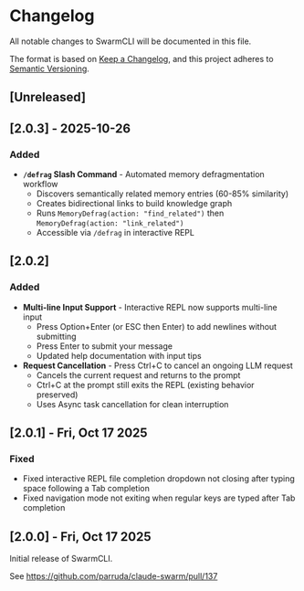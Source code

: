 # Changelog

All notable changes to SwarmCLI will be documented in this file.

The format is based on [Keep a Changelog](https://keepachangelog.com/en/1.0.0/),
and this project adheres to [Semantic Versioning](https://semver.org/spec/v2.0.0.html).

## [Unreleased]

## [2.0.3] - 2025-10-26

### Added
- **`/defrag` Slash Command** - Automated memory defragmentation workflow
  - Discovers semantically related memory entries (60-85% similarity)
  - Creates bidirectional links to build knowledge graph
  - Runs `MemoryDefrag(action: "find_related")` then `MemoryDefrag(action: "link_related")`
  - Accessible via `/defrag` in interactive REPL

## [2.0.2]

### Added
- **Multi-line Input Support** - Interactive REPL now supports multi-line input
  - Press Option+Enter (or ESC then Enter) to add newlines without submitting
  - Press Enter to submit your message
  - Updated help documentation with input tips
- **Request Cancellation** - Press Ctrl+C to cancel an ongoing LLM request
  - Cancels the current request and returns to the prompt
  - Ctrl+C at the prompt still exits the REPL (existing behavior preserved)
  - Uses Async task cancellation for clean interruption

## [2.0.1] - Fri, Oct 17 2025

### Fixed

- Fixed interactive REPL file completion dropdown not closing after typing space following a Tab completion
- Fixed navigation mode not exiting when regular keys are typed after Tab completion

## [2.0.0] - Fri, Oct 17 2025

Initial release of SwarmCLI.

See https://github.com/parruda/claude-swarm/pull/137
